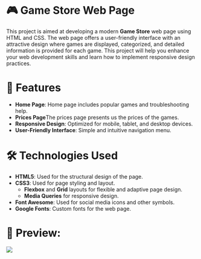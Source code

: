 # 🎮 Game Store Web Page

This project is aimed at developing a modern **Game Store** web page using HTML and CSS. The web page offers a user-friendly interface with an attractive design where games are displayed, categorized, and detailed information is provided for each game. This project will help you enhance your web development skills and learn how to implement responsive design practices.

#  🚀 Features

- **Home Page**: Home page includes popular games and troubleshooting help.
- **Prices Page**The prices page presents us the prices of the games.
- **Responsive Design**: Optimized for mobile, tablet, and desktop devices.
- **User-Friendly Interface**: Simple and intuitive navigation menu.

# 🛠️ Technologies Used

- **HTML5**: Used for the structural design of the page.
- **CSS3**: Used for page styling and layout.
  - **Flexbox** and **Grid** layouts for flexible and adaptive page design.
  - **Media Queries** for responsive design.
- **Font Awesome**: Used for social media icons and other symbols.
- **Google Fonts**: Custom fonts for the web page.

# 👾 Preview:
![](./Game_Store.gif)
